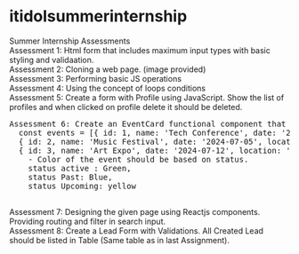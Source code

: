 # itidolsummerinternship
Summer Internship Assessments <br>
Assessment 1: Html form that includes maximum input types with basic styling and validaation. <br>
Assessment 2: Cloning a web page. (image provided) <br>
Assessment 3: Performing basic JS operations <br>
Assessment 4: Using the concept of loops conditions <br> 
Assessment 5: Create a form with Profile using JavaScript. Show the list of profiles and when clicked on profile delete it should be deleted. <br> 
<pre>
Assessment 6: Create an EventCard functional component that accepts event details as props. It should show a list of events.
  const events = [{ id: 1, name: 'Tech Conference', date: '2024-07-10', location: 'New York', status: 'active' },
  { id: 2, name: 'Music Festival', date: '2024-07-05', location: 'Los Angeles', status: 'Past' },
  { id: 3, name: 'Art Expo', date: '2024-07-12', location: 'Chicago', status: 'Upcoming' }];
    - Color of the event should be based on status.
    status active : Green,
    status Past: Blue,
    status Upcoming: yellow   <br>
</pre>
Assessment 7: Designing the given page using Reactjs components. Providing routing and filter in search input.<br>
Assessment 8: Create a Lead Form with Validations. All Created Lead should be listed in Table (Same table as in last Assignment). <br>